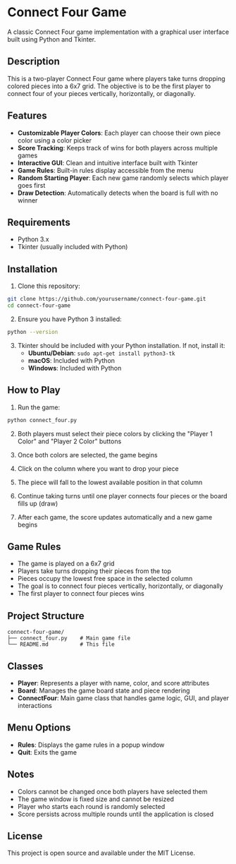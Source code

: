 # Connect Four Game

A classic Connect Four game implementation with a graphical user interface built using Python and Tkinter.

## Description

This is a two-player Connect Four game where players take turns dropping colored pieces into a 6x7 grid. The objective is to be the first player to connect four of your pieces vertically, horizontally, or diagonally.

## Features

- **Customizable Player Colors**: Each player can choose their own piece color using a color picker
- **Score Tracking**: Keeps track of wins for both players across multiple games
- **Interactive GUI**: Clean and intuitive interface built with Tkinter
- **Game Rules**: Built-in rules display accessible from the menu
- **Random Starting Player**: Each new game randomly selects which player goes first
- **Draw Detection**: Automatically detects when the board is full with no winner

## Requirements

- Python 3.x
- Tkinter (usually included with Python)

## Installation

1. Clone this repository:
```bash
git clone https://github.com/yourusername/connect-four-game.git
cd connect-four-game
```

2. Ensure you have Python 3 installed:
```bash
python --version
```

3. Tkinter should be included with your Python installation. If not, install it:
   - **Ubuntu/Debian**: `sudo apt-get install python3-tk`
   - **macOS**: Included with Python
   - **Windows**: Included with Python

## How to Play

1. Run the game:
```bash
python connect_four.py
```

2. Both players must select their piece colors by clicking the "Player 1 Color" and "Player 2 Color" buttons

3. Once both colors are selected, the game begins

4. Click on the column where you want to drop your piece

5. The piece will fall to the lowest available position in that column

6. Continue taking turns until one player connects four pieces or the board fills up (draw)

7. After each game, the score updates automatically and a new game begins

## Game Rules

- The game is played on a 6x7 grid
- Players take turns dropping their pieces from the top
- Pieces occupy the lowest free space in the selected column
- The goal is to connect four pieces vertically, horizontally, or diagonally
- The first player to connect four pieces wins

## Project Structure

```
connect-four-game/
├── connect_four.py    # Main game file
└── README.md          # This file
```

## Classes

- **Player**: Represents a player with name, color, and score attributes
- **Board**: Manages the game board state and piece rendering
- **ConnectFour**: Main game class that handles game logic, GUI, and player interactions

## Menu Options

- **Rules**: Displays the game rules in a popup window
- **Quit**: Exits the game

## Notes

- Colors cannot be changed once both players have selected them
- The game window is fixed size and cannot be resized
- Player who starts each round is randomly selected
- Score persists across multiple rounds until the application is closed

## License

This project is open source and available under the MIT License.
